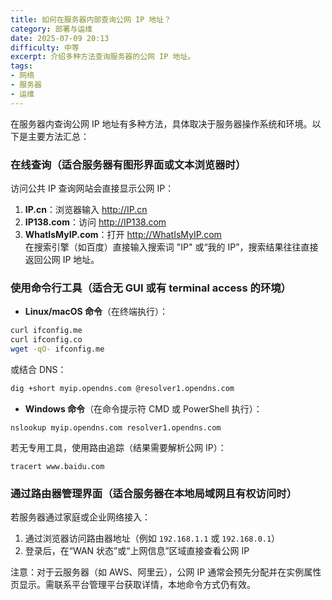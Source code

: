 ```yaml
---
title: 如何在服务器内部查询公网 IP 地址？
category: 部署与运维
date: 2025-07-09 20:13
difficulty: 中等
excerpt: 介绍多种方法查询服务器的公网 IP 地址。
tags:
- 网络
- 服务器
- 运维
---
```

在服务器内查询公网 IP 地址有多种方法，具体取决于服务器操作系统和环境。以下是主要方法汇总：

### 在线查询（适合服务器有图形界面或文本浏览器时）

访问公共 IP 查询网站会直接显示公网 IP：
1. **IP.cn**：浏览器输入 <http://IP.cn>
2. **IP138.com**：访问 <http://IP138.com>  
3. **WhatIsMyIP.com**：打开 <http://WhatIsMyIP.com>  
在搜索引擎（如百度）直接输入搜索词 "IP" 或“我的 IP”，搜索结果往往直接返回公网 IP 地址。

### 使用命令行工具（适合无 GUI 或有 terminal access 的环境）

- **Linux/macOS 命令**（在终端执行）：  
```bash
curl ifconfig.me
curl ifconfig.co
wget -qO- ifconfig.me
```

  或结合 DNS：  
```bash
dig +short myip.opendns.com @resolver1.opendns.com
```

- **Windows 命令**（在命令提示符 CMD 或 PowerShell 执行）：  
```batch
nslookup myip.opendns.com resolver1.opendns.com
```

  若无专用工具，使用路由追踪（结果需要解析公网 IP）：  
```batch
tracert www.baidu.com
```

### 通过路由器管理界面（适合服务器在本地局域网且有权访问时）

若服务器通过家庭或企业网络接入：  
1. 通过浏览器访问路由器地址（例如 `192.168.1.1` 或 `192.168.0.1`）  
2. 登录后，在“WAN 状态”或“上网信息”区域直接查看公网 IP

注意：对于云服务器（如 AWS、阿里云），公网 IP 通常会预先分配并在实例属性页显示。需联系平台管理平台获取详情，本地命令方式仍有效。
